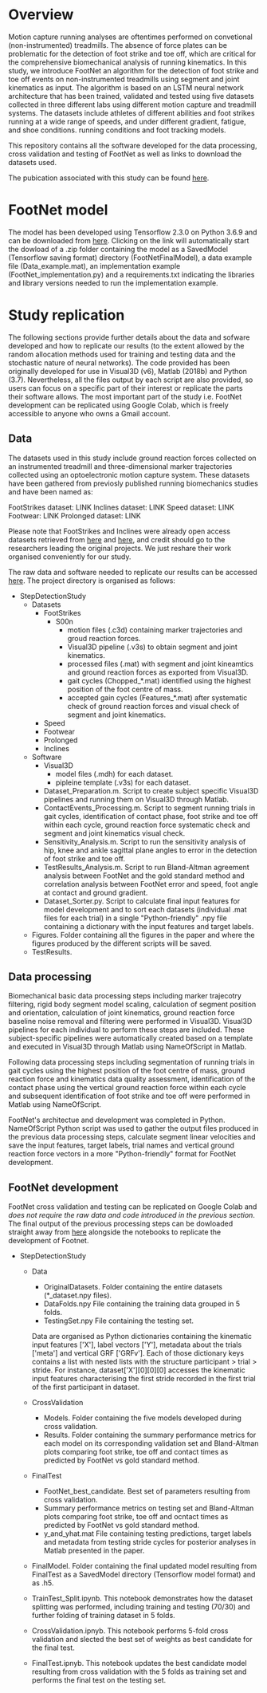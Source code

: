 # Overview

Motion capture running analyses are oftentimes performed on convetional (non-instrumented) treadmills. The absence of force plates can be problematic for the detection of foot strike and toe off, which are critical for the comprehensive biomechanical analysis of running kinematics. In this study, we introduce FootNet an algorithm for the detection of foot strike and toe off events on non-instrumented treadmills using segment and joint kinematics as input. The algorithm is based on an LSTM neural network architecture that has been trained, validated and tested using five datasets collected in three different labs using different motion capture and treadmill systems. The datasets include athletes of different abilities and foot strikes running at a wide range of speeds, and under different gradient, fatigue, and shoe conditions. running conditions and foot tracking models.

This repository contains all the software developed for the data processing, cross validation and testing of FootNet as well as links to download the datasets used.

The pubication associated with this study can be found [here](link2pub).

# FootNet model

The model has been developed using Tensorflow 2.3.0 on Python 3.6.9 and can be downloaded from [here](https://drive.google.com/uc?export=download&id=18y8RhQTH3d1Nqp-CWiM415suUZxqjj-9). Clicking on the link will automatically start the dowload of a .zip folder containing the model as a SavedModel (Tensorflow saving format) directory (FootNetFinalModel), a data example file (Data_example.mat), an implementation example (FootNet_implementation.py) and a requirements.txt indicating the libraries and library versions needed to run the implementation example.

# Study replication

The following sections provide further details about the data and sofware developed and how to replicate  our results (to the extent allowed by the random allocation methods used for training and testing data and the stochastic nature of neural networks). The code provided has been originally developed for use in Visual3D (v6), Matlab (2018b) and Python (3.7). Nevertheless, all the files output by each script are also provided, so users can focus on a specific part of their interest or replicate the parts their software allows. The most important part of the study i.e. FootNet development can be replicated using Google Colab, which is freely accessible to anyone who owns a Gmail account.


    
## Data

The datasets used in this study include ground reaction forces collected on an instrumented treadmill and three-dimensional marker trajectories collected using an optoelectronic motion capture system. These datasets have been gathered from previosly published running biomechanics studies and have been named as:

FootStrikes dataset: LINK
Inclines dataset: LINK
Speed dataset: LINK
Footwear: LINK
Prolonged dataset: LINK

Please note that FootStrikes and Inclines were already open access datasets retrieved from [here](link) and [here](link), and credit should go to the researchers leading the original projects. We just reshare their work organised conveniently for our study.

The raw data and software needed to replicate our results can be accessed [here](link2datasoftwareetc). The project directory is organised as follows:

  - StepDetectionStudy
    - Datasets
      - FootStrikes
        - S00n
          - motion files (.c3d) containing marker trajectories and groud reaction forces.
          - Visual3D pipeline (.v3s) to obtain segment and joint kinematics.
          - processed files (.mat) with segment and joint kineamtics and ground reaction forces as exported from Visual3D.
          - gait cycles (Chopped_\*.mat) identified using the highest position of the foot centre of mass.
          - accepted gain cycles (Features_\*.mat) after systematic check of ground reaction forces and visual check of segment and joint kinematics.
      - Speed
      - Footwear
      - Prolonged
      - Inclines
    - Software
      - Visual3D
        - model files (.mdh) for each dataset.
        - pipleine template (.v3s) for each dataset.
      - Dataset_Preparation.m. Script to create subject specific Visual3D pipelines and running them on Visual3D through Matlab. 
      - ContactEvents_Processing.m. Script to segment running trials in gait cycles, identification of contact phase, foot strike and toe off within each cycle, ground reaction force systematic check and segment and joint kinematics visual check.
      - Sensitivity_Analysis.m. Script to run the sensitivity analysis of hip, knee and ankle sagittal plane angles to error in the detection of foot strike and toe off.
      - TestResults_Analysis.m. Script to run Bland-Altman agreement analysis between FootNet and the gold standard method and correlation analysis between FootNet error and speed, foot angle at contact and ground gradient.
      - Dataset_Sorter.py. Script to calculate final input features for model development and to sort each datasets (individual .mat files for each trial) in a single "Python-friendly" .npy file containing a dictionary with the input features and target labels.
    - Figures. Folder containing all the figures in the paper and where the figures produced by the different scripts will be saved.
    - TestResults.

## Data processing

Biomechanical basic data processing steps including marker trajecotry filtering, rigid body segment model scaling, calculation of segment position and orientation, calculation of joint kinematics, ground reaction force baseline noise removal and filtering were performed in Visual3D. Visual3D pipelines for each individual to perform these steps are included. These subject-specific pipelines were automatically created based on a template and executed in Visual3D through Matlab using NameOfScript in Matlab. 

Following data processing steps including segmentation of running trials in gait cycles using the highest position of the foot centre of mass, ground reaction force and kinematics data quality assessment, identification of the contact phase using the vertical ground reaction force within each cycle and subsequent identification of foot strike and toe off were performed in Matlab using NameOfScript.

FootNet's architectue and development was completed in Python. NameOfScript Python script was used to gather the output files produced in the previous data processing steps, calculate segment linear velocities and save the input features, target labels, trial names and vertical ground reaction force vectors in a more "Python-friendly" format for FootNet development.

## FootNet development

FootNet cross validation and testing can be replicated on Google Colab and *does not require the raw data and code introduced in the previous section*. The final output of the previous processing steps can be dowloaded straight away from [here](https://drive.google.com/drive/folders/1MMpsXvz8-rDjTwwfOrp_k7zS_Om1gqLy?usp=sharing) alongside the notebooks to replicate the development of Footnet.

  - StepDetectionStudy
    - Data
      - OriginalDatasets. Folder containing the entire datasets (*_dataset.npy files).
      - DataFolds.npy File containing the training data grouped in 5 folds.
      - TestingSet.npy File containing the testing set.
      
      Data are organised as Python dictionaries containing the kinematic input features ['X'], label vectors ['Y'], metadata about the trials ['meta'] and vertical GRF ['GRFv']. Each of those dictionary keys contains a list with nested lists with the structure participant > trial > stride. For instance, dataset['X'][0][0][0] accesses the kinematic input features characterising the first stride recorded in the first trial of the first participant in dataset.
      
    - CrossValidation
      - Models. Folder containing the five models developed during cross validation.
      - Results. Folder containing the summary performance metrics for each model on its corresponding validation set and Bland-Altman plots comparing foot strike, toe off and contact times as predicted by FootNet vs gold standard method.
    - FinalTest
      - FootNet_best_candidate. Best set of parameters resulting from cross validation.
      - Summary performance metrics on testing set and Bland-Altman plots comparing foot strike, toe off and ocntact times as predicted by FootNet vs gold standard method.
      - y_and_yhat.mat File containing testing predictions, target labels and metadata from testing stride cycles for posterior analyses in Matlab presented in the paper.
    - FinalModel. Folder containing the final updated model resulting from FinalTest as a SavedModel directory (Tensorflow model format) and as .h5.
    - TrainTest_Split.ipynb. This notebook demonstrates how the dataset splitting was performed, including training and testing (70/30) and further folding of training dataset in 5 folds.
    - CrossValidation.ipnyb. This notebook performs 5-fold cross validation and slected the best set of weights as best candidate for the final test.
    - FinalTest.ipnyb. This notebook updates the best candidate model resulting from cross validation with the 5 folds as training set and performs the final test on the testing set.
